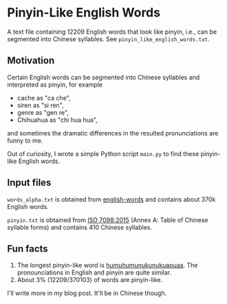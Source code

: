 # Pinyin-Like English Words

A text file containing 12209 English words that look like pinyin, i.e., can be segmented into Chinese syllables. See `pinyin_like_english_words.txt`.

## Motivation

Certain English words can be segmented into Chinese syllables and interpreted as pinyin, for example

* cache as "ca che",
* siren as "si ren",
* genre as "gen re",
* Chihuahua as "chi hua hua",

and sometimes the dramatic differences in the resulted pronunciations are funny to me.

Out of curiosity, I wrote a simple Python script `main.py` to find these pinyin-like English words.

## Input files

`words_alpha.txt` is obtained from [english-words](https://github.com/dwyl/english-words/blob/master/words_alpha.txt) and contains about 370k English words.

`pinyin.txt` is obtained from [ISO 7098:2015](https://www.iso.org/standard/61420.html) (Annex A: Table of Chinese syllable forms) and contains 410 Chinese syllables.

## Fun facts

1. The longest pinyin-like word is [humuhumunukunukuapuaa](https://en.wikipedia.org/wiki/Reef_triggerfish). The pronounciations in English and pinyin are quite similar.
2. About 3% (12209/370103) of words are pinyin-like.

I'll write more in my blog post. It'll be in Chinese though.
